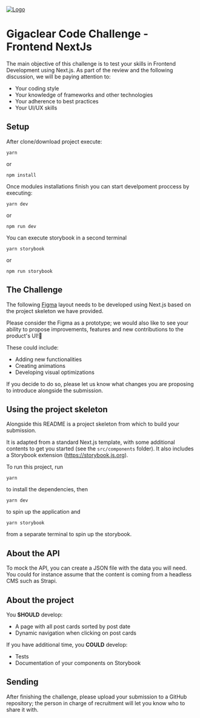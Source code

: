 [![Logo](https://gc-strapi-production.s3.eu-west-2.amazonaws.com/Gigaclear_Core_Logo_Master_RGB_Orange_fc5526ff8b.svg "Logo")](Gigaclear_Logo)

# Gigaclear Code Challenge - Frontend NextJs

The main objective of this challenge is to test your skills in Frontend Development using Next.js. As part of the review and the following discussion, we will be paying attention to:
- Your coding style
- Your knowledge of frameworks and other technologies
- Your adherence to best practices
- Your UI/UX skills

## Setup
After clone/download project execute:

```
yarn 
```
or
```
npm install
```

Once modules installations finish you can start develpoment proccess by executing:

```
yarn dev
```
or
```
npm run dev
```

You can execute storybook in a second terminal

```
yarn storybook
```
or
```
npm run storybook
```

## The Challenge
The following [Figma](https://www.figma.com/file/6Lqq3DipyAvKRaXzHqm7os/gigaclear-frontend-challenge?node-id=0%3A1 "Figma") layout needs to be developed using Next.js based on the project skeleton we have provided.

Please consider the Figma as a prototype; we would also like to see your ability to propose improvements, features and new contributions to the product's UI!💄

These could include:
- Adding new functionalities
- Creating animations
- Developing visual optimizations

If you decide to do so, please let us know what changes you are proposing to introduce alongside the submission.

## Using the project skeleton
Alongside this README is a project skeleton from which to build your submission.

It is adapted from a standard Next.js template, with some additional contents to get you started (see the `src/components` folder). It also includes a Storybook extension (https://storybook.js.org).

To run this project, run

`yarn`

to install the dependencies, then 

`yarn dev`

to spin up the application and

`yarn storybook`

from a separate terminal to spin up the storybook.

## About the API
To mock the API, you can create a JSON file with the data you will need. You could for instance assume that the content is coming from a headless CMS such as Strapi.

## About the project
You **SHOULD** develop:
- A page with all post cards sorted by post date
- Dynamic navigation when clicking on post cards

If you have additional time, you **COULD** develop:
- Tests
- Documentation of your components on Storybook

## Sending
After finishing the challenge, please upload your submission to a GitHub repository; the person in charge of recruitment will let you know who to share it with.
